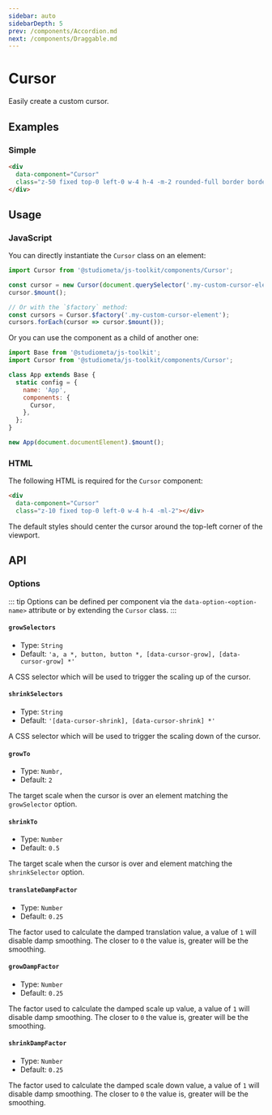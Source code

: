 ```yaml
---
sidebar: auto
sidebarDepth: 5
prev: /components/Accordion.md
next: /components/Draggable.md
---
```


# Cursor

Easily create a custom cursor.

## Examples

### Simple

<ToolkitPreview>
  <div data-component="Cursor" class="z-50 fixed top-0 left-0 w-4 h-4 -m-2 rounded-full border border-black pointer-events-none" />
</ToolkitPreview>

```html
<div
  data-component="Cursor"
  class="z-50 fixed top-0 left-0 w-4 h-4 -m-2 rounded-full border border-black pointer-events-none">
</div>
```

## Usage

### JavaScript

You can directly instantiate the `Cursor` class on an element:

```js
import Cursor from '@studiometa/js-toolkit/components/Cursor';

const cursor = new Cursor(document.querySelector('.my-custom-cursor-element'));
cursor.$mount();

// Or with the `$factory` method:
const cursors = Cursor.$factory('.my-custom-cursor-element');
cursors.forEach(cursor => cursor.$mount());
```

Or you can use the component as a child of another one:

```js
import Base from '@studiometa/js-toolkit';
import Cursor from '@studiometa/js-toolkit/components/Cursor';

class App extends Base {
  static config = {
    name: 'App',
    components: {
      Cursor,
    },
  };
}

new App(document.documentElement).$mount();
```

### HTML

The following HTML is required for the `Cursor` component:

```html
<div
  data-component="Cursor"
  class="z-10 fixed top-0 left-0 w-4 h-4 -ml-2"></div>
```

The default styles should center the cursor around the top-left corner of the viewport.

## API

### Options

::: tip
Options can be defined per component via the `data-option-<option-name>` attribute or by extending the `Cursor` class.
:::

#### `growSelectors`

- Type: `String`
- Default: `'a, a *, button, button *, [data-cursor-grow], [data-cursor-grow] *'`

A CSS selector which will be used to trigger the scaling up of the cursor.

#### `shrinkSelectors`

- Type: `String`
- Default: `'[data-cursor-shrink], [data-cursor-shrink] *'`

A CSS selector which will be used to trigger the scaling down of the cursor.

#### `growTo`

- Type: `Numbr,`
- Default: `2`

The target scale when the cursor is over an element matching the `growSelector` option.

#### `shrinkTo`

- Type: `Number`
- Default: `0.5`

The target scale when the cursor is over and element matching the `shrinkSelector` option.

#### `translateDampFactor`

- Type: `Number`
- Default: `0.25`

The factor used to calculate the damped translation value, a value of `1` will disable damp smoothing. The closer to `0` the value is, greater will be the smoothing.

#### `growDampFactor`

- Type: `Number`
- Default: `0.25`

The factor used to calculate the damped scale up value, a value of `1` will disable damp smoothing. The closer to `0` the value is, greater will be the smoothing.

#### `shrinkDampFactor`

- Type: `Number`
- Default: `0.25`

The factor used to calculate the damped scale down value, a value of `1` will disable damp smoothing. The closer to `0` the value is, greater will be the smoothing.
